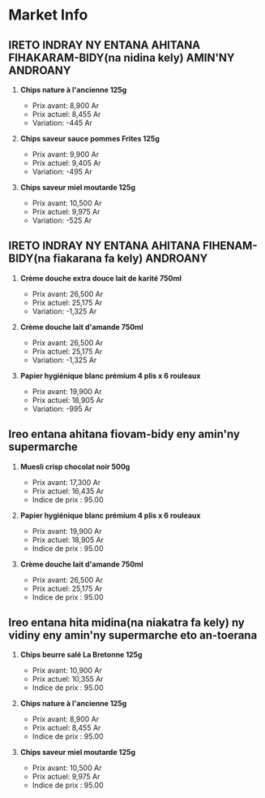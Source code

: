 # Market Info

## IRETO INDRAY NY ENTANA AHITANA FIHAKARAM-BIDY(na nidina kely) AMIN'NY ANDROANY

1. **Chips nature à l'ancienne 125g**
   - Prix avant: 8,900 Ar
   - Prix actuel: 8,455 Ar
   - Variation: -445 Ar

2. **Chips saveur sauce pommes Frites 125g**
   - Prix avant: 9,900 Ar
   - Prix actuel: 9,405 Ar
   - Variation: -495 Ar

3. **Chips saveur miel moutarde 125g**
   - Prix avant: 10,500 Ar
   - Prix actuel: 9,975 Ar
   - Variation: -525 Ar

## IRETO INDRAY NY ENTANA AHITANA FIHENAM-BIDY(na fiakarana fa kely) ANDROANY

1. **Crème douche extra douce lait de karité 750ml**
   - Prix avant: 26,500 Ar
   - Prix actuel: 25,175 Ar
   - Variation: -1,325 Ar

2. **Crème douche lait d'amande 750ml**
   - Prix avant: 26,500 Ar
   - Prix actuel: 25,175 Ar
   - Variation: -1,325 Ar

3. **Papier hygiénique blanc prémium 4 plis x 6 rouleaux**
   - Prix avant: 19,900 Ar
   - Prix actuel: 18,905 Ar
   - Variation: -995 Ar

## Ireo entana ahitana fiovam-bidy eny amin'ny supermarche

1. **Muesli crisp chocolat noir 500g**
   - Prix avant: 17,300 Ar
   - Prix actuel: 16,435 Ar
   - Indice de prix : 95.00

2. **Papier hygiénique blanc prémium 4 plis x 6 rouleaux**
   - Prix avant: 19,900 Ar
   - Prix actuel: 18,905 Ar
   - Indice de prix : 95.00

3. **Crème douche lait d'amande 750ml**
   - Prix avant: 26,500 Ar
   - Prix actuel: 25,175 Ar
   - Indice de prix : 95.00

## Ireo entana hita midina(na niakatra fa kely) ny vidiny eny amin'ny supermarche eto an-toerana

1. **Chips beurre salé La Bretonne 125g**
   - Prix avant: 10,900 Ar
   - Prix actuel: 10,355 Ar
   - Indice de prix : 95.00

2. **Chips nature à l'ancienne 125g**
   - Prix avant: 8,900 Ar
   - Prix actuel: 8,455 Ar
   - Indice de prix : 95.00

3. **Chips saveur miel moutarde 125g**
   - Prix avant: 10,500 Ar
   - Prix actuel: 9,975 Ar
   - Indice de prix : 95.00

